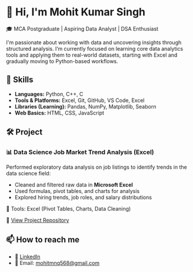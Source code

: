 # 👋 Hi, I'm Mohit Kumar Singh

🎓 MCA Postgraduate | Aspiring Data Analyst | DSA Enthusiast

I'm passionate about working with data and uncovering insights through structured analysis. I’m currently focused on learning core data analytics tools and applying them to real-world datasets, starting with Excel and gradually moving to Python-based workflows.

## 🔧 Skills
- **Languages:** Python, C++, C 
- **Tools & Platforms:** Excel, Git, GitHub, VS Code, Excel  
- **Libraries (Learning):** Pandas, NumPy, Matplotlib, Seaborn
- **Web Basics:** HTML, CSS, JavaScript

## 🛠️ Project

### 📊 Data Science Job Market Trend Analysis (Excel)
Performed exploratory data analysis on job listings to identify trends in the data science field:
- Cleaned and filtered raw data in **Microsoft Excel**
- Used formulas, pivot tables, and charts for analysis
- Explored hiring trends, job roles, and salary distributions

📂 Tools: Excel (Pivot Tables, Charts, Data Cleaning)

🔗 [View Project Repository](https://github.com/denger69/Data_Analytics_Project.git)

## 📫 How to reach me
- 💼 [LinkedIn](https://www.linkedin.com/in/mohitkumarsingh008/) 
- 📧 Email: mohitmnq568@gmail.com


